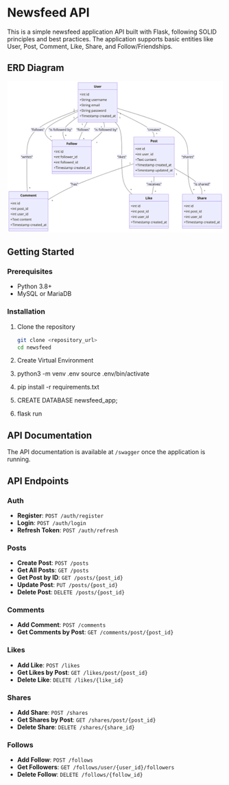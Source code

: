 # Newsfeed API

This is a simple newsfeed application API built with Flask, following SOLID principles and best practices. The application supports basic entities like User, Post, Comment, Like, Share, and Follow/Friendships.

## ERD Diagram

![ERD Diagram](./newsfeedERD.png)



## Getting Started

### Prerequisites

- Python 3.8+
- MySQL or MariaDB

### Installation

1. Clone the repository
   ```sh
   git clone <repository_url>
   cd newsfeed

2. Create Virtual Environment
3. python3 -m venv .env
source .env/bin/activate
4. pip install -r requirements.txt

5. CREATE DATABASE newsfeed_app;

6. flask run

## API Documentation

The API documentation is available at `/swagger` once the application is running.

## API Endpoints

### Auth

- **Register**: `POST /auth/register`
- **Login**: `POST /auth/login`
- **Refresh Token**: `POST /auth/refresh`

### Posts

- **Create Post**: `POST /posts`
- **Get All Posts**: `GET /posts`
- **Get Post by ID**: `GET /posts/{post_id}`
- **Update Post**: `PUT /posts/{post_id}`
- **Delete Post**: `DELETE /posts/{post_id}`

### Comments

- **Add Comment**: `POST /comments`
- **Get Comments by Post**: `GET /comments/post/{post_id}`

### Likes

- **Add Like**: `POST /likes`
- **Get Likes by Post**: `GET /likes/post/{post_id}`
- **Delete Like**: `DELETE /likes/{like_id}`

### Shares

- **Add Share**: `POST /shares`
- **Get Shares by Post**: `GET /shares/post/{post_id}`
- **Delete Share**: `DELETE /shares/{share_id}`

### Follows

- **Add Follow**: `POST /follows`
- **Get Followers**: `GET /follows/user/{user_id}/followers`
- **Delete Follow**: `DELETE /follows/{follow_id}`
